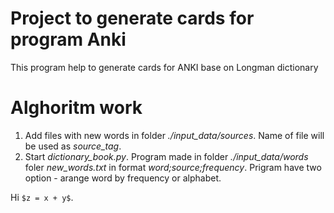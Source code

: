# Project to generate cards for program Anki
This program help to generate cards for ANKI base on Longman dictionary

# Alghoritm work
1. Add files with new words in folder *./input_data/sources*. Name of file will be used as *source_tag*.
2. Start *dictionary_book.py*. Program made in folder *./input_data/words* foler *new_words.txt* in format *word;source;frequency*. Prigram have two option - arange word by frequency or alphabet.


<script src="//yihui.name/js/math-code.js"></script>
<!-- Just one possible MathJax CDN below. You may use others. -->
<script async
  src="//mathjax.rstudio.com/latest/MathJax.js?config=TeX-MML-AM_CHTML">

</script>


Hi `$z = x + y$`.